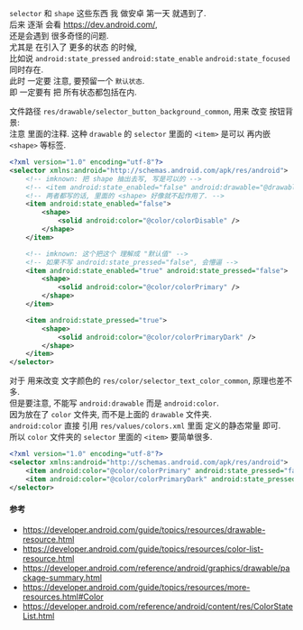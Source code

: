 `selector` 和 `shape` 这些东西 我 做安卓 第一天 就遇到了.  
后来 逐渐 会看 https://dev.android.com/,  
还是会遇到 很多奇怪的问题.  
尤其是 在引入了 更多的状态 的时候,  
比如说 `android:state_pressed` `android:state_enable` `android:state_focused` 同时存在.  
此时 一定要 注意, 要预留一个 `默认状态`.  
即 一定要有 把 所有状态都包括在内.  

文件路径 `res/drawable/selector_button_background_common`, 用来 改变 按钮背景:  
注意 里面的注释. 这种 `drawable` 的 `selector` 里面的 `<item>` 是可以 再内嵌 `<shape>` 等标签.  
``` xml
<?xml version="1.0" encoding="utf-8"?>
<selector xmlns:android="http://schemas.android.com/apk/res/android">
    <!-- imknown: 把 shape 抽出去写, 写是可以的 -->
    <!-- <item android:state_enabled="false" android:drawable="@drawable/shape_common_button_background_disable"> -->
    <!-- 两者都写的话, 里面的 <shape> 好像就不起作用了. -->
    <item android:state_enabled="false">
        <shape>
            <solid android:color="@color/colorDisable" />
        </shape>
    </item>

    <!-- imknown: 这个把这个 理解成 "默认值" -->
    <!-- 如果不写 android:state_pressed="false", 会懵逼 -->
    <item android:state_enabled="true" android:state_pressed="false">
        <shape>
            <solid android:color="@color/colorPrimary" />
        </shape>
    </item>

    <item android:state_pressed="true">
        <shape>
            <solid android:color="@color/colorPrimaryDark" />
        </shape>
    </item>
</selector>
```

对于 用来改变 文字颜色的 `res/color/selector_text_color_common`, 原理也差不多.  
但是要注意, 不能写 `android:drawable` 而是 `android:color`.  
因为放在了 `color` 文件夹, 而不是上面的 `drawable` 文件夹.  
`android:color` 直接 引用 `res/values/colors.xml` 里面 定义的静态常量 即可.  
所以 `color` 文件夹的 `selector` 里面的 `<item>` 要简单很多.

``` xml
<?xml version="1.0" encoding="utf-8"?>
<selector xmlns:android="http://schemas.android.com/apk/res/android">
    <item android:color="@color/colorPrimary" android:state_pressed="false"/>
    <item android:color="@color/colorPrimaryDark" android:state_pressed="true"/>
</selector>
```

#### 参考
- https://developer.android.com/guide/topics/resources/drawable-resource.html
- https://developer.android.com/guide/topics/resources/color-list-resource.html
- https://developer.android.com/reference/android/graphics/drawable/package-summary.html
- https://developer.android.com/guide/topics/resources/more-resources.html#Color
- https://developer.android.com/reference/android/content/res/ColorStateList.html
